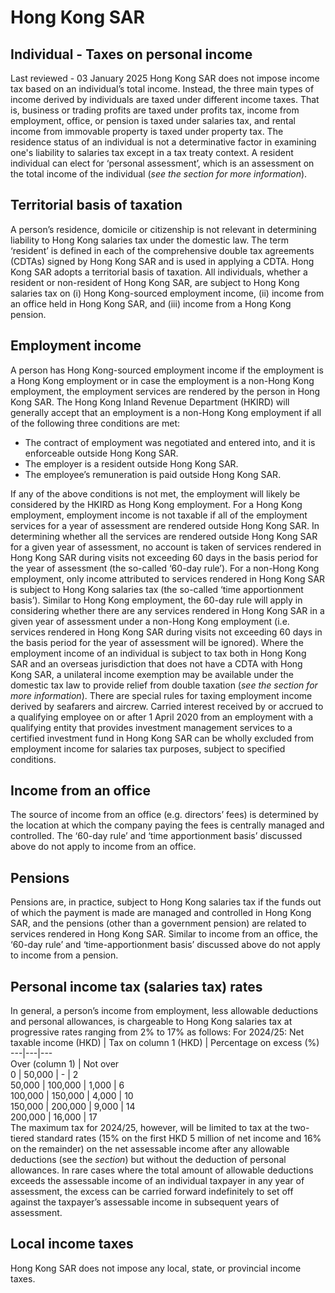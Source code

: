 # Hong Kong SAR
## Individual - Taxes on personal income
Last reviewed - 03 January 2025
Hong Kong SAR does not impose income tax based on an individual’s total income. Instead, the three main types of income derived by individuals are taxed under different income taxes. That is, business or trading profits are taxed under profits tax, income from employment, office, or pension is taxed under salaries tax, and rental income from immovable property is taxed under property tax. The residence status of an individual is not a determinative factor in examining one's liability to salaries tax except in a tax treaty context.
A resident individual can elect for ‘personal assessment’, which is an assessment on the total income of the individual (_see the section for more information_).
## Territorial basis of taxation
A person’s residence, domicile or citizenship is not relevant in determining liability to Hong Kong salaries tax under the domestic law. The term ‘resident’ is defined in each of the comprehensive double tax agreements (CDTAs) signed by Hong Kong SAR and is used in applying a CDTA.
Hong Kong SAR adopts a territorial basis of taxation. All individuals, whether a resident or non-resident of Hong Kong SAR, are subject to Hong Kong salaries tax on (i) Hong Kong-sourced employment income, (ii) income from an office held in Hong Kong SAR, and (iii) income from a Hong Kong pension.
## Employment income
A person has Hong Kong-sourced employment income if the employment is a Hong Kong employment or in case the employment is a non-Hong Kong employment, the employment services are rendered by the person in Hong Kong SAR.
The Hong Kong Inland Revenue Department (HKIRD) will generally accept that an employment is a non-Hong Kong employment if all of the following three conditions are met:
  * The contract of employment was negotiated and entered into, and it is enforceable outside Hong Kong SAR.
  * The employer is a resident outside Hong Kong SAR.
  * The employee’s remuneration is paid outside Hong Kong SAR.


If any of the above conditions is not met, the employment will likely be considered by the HKIRD as Hong Kong employment.
For a Hong Kong employment, employment income is not taxable if all of the employment services for a year of assessment are rendered outside Hong Kong SAR. In determining whether all the services are rendered outside Hong Kong SAR for a given year of assessment, no account is taken of services rendered in Hong Kong SAR during visits not exceeding 60 days in the basis period for the year of assessment (the so-called ‘60-day rule’).
For a non-Hong Kong employment, only income attributed to services rendered in Hong Kong SAR is subject to Hong Kong salaries tax (the so-called ‘time apportionment basis’). Similar to Hong Kong employment, the 60-day rule will apply in considering whether there are any services rendered in Hong Kong SAR in a given year of assessment under a non-Hong Kong employment (i.e. services rendered in Hong Kong SAR during visits not exceeding 60 days in the basis period for the year of assessment will be ignored).
Where the employment income of an individual is subject to tax both in Hong Kong SAR and an overseas jurisdiction that does not have a CDTA with Hong Kong SAR, a unilateral income exemption may be available under the domestic tax law to provide relief from double taxation (_see the section for more information_).
There are special rules for taxing employment income derived by seafarers and aircrew.
Carried interest received by or accrued to a qualifying employee on or after 1 April 2020 from an employment with a qualifying entity that provides investment management services to a certified investment fund in Hong Kong SAR can be wholly excluded from employment income for salaries tax purposes, subject to specified conditions.
## Income from an office
The source of income from an office (e.g. directors’ fees) is determined by the location at which the company paying the fees is centrally managed and controlled. The ‘60-day rule’ and ‘time apportionment basis’ discussed above do not apply to income from an office.
## Pensions
Pensions are, in practice, subject to Hong Kong salaries tax if the funds out of which the payment is made are managed and controlled in Hong Kong SAR, and the pensions (other than a government pension) are related to services rendered in Hong Kong SAR. Similar to income from an office, the ‘60-day rule’ and ‘time-apportionment basis’ discussed above do not apply to income from a pension.
## Personal income tax (salaries tax) rates
In general, a person’s income from employment, less allowable deductions and personal allowances, is chargeable to Hong Kong salaries tax at progressive rates ranging from 2% to 17% as follows:
For 2024/25:
Net taxable income (HKD) | Tax on column 1 (HKD) | Percentage on excess (%)  
---|---|---  
Over (column 1) | Not over  
0 | 50,000 | - | 2  
50,000 | 100,000 | 1,000 | 6  
100,000 | 150,000 | 4,000 | 10  
150,000 | 200,000 | 9,000 | 14  
200,000 | 16,000 | 17  
The maximum tax for 2024/25, however, will be limited to tax at the two-tiered standard rates (15% on the first HKD 5 million of net income and 16% on the remainder) on the net assessable income after any allowable deductions (see the _section_) but without the deduction of personal allowances.
In rare cases where the total amount of allowable deductions exceeds the assessable income of an individual taxpayer in any year of assessment, the excess can be carried forward indefinitely to set off against the taxpayer’s assessable income in subsequent years of assessment.
## Local income taxes
Hong Kong SAR does not impose any local, state, or provincial income taxes.
